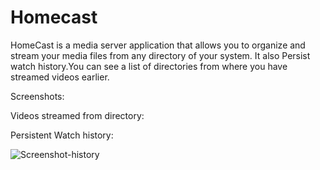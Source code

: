 # Homecast
HomeCast is a media server application that allows you to organize and stream your media files from any directory of your system.
It also Persist watch history.You can see a list of directories from where you have streamed videos earlier.

Screenshots:

Videos streamed from directory:



Persistent Watch history:

![Screenshot-history](https://user-images.githubusercontent.com/114798928/224531184-09c7c846-cdab-456f-a413-bf13222908c5.png)

